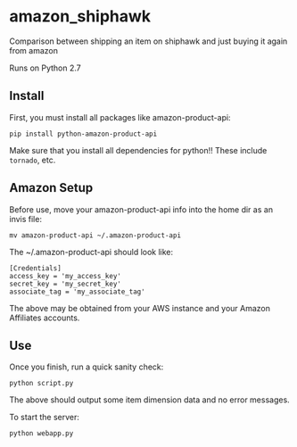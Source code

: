 # amazon_shiphawk
Comparison between shipping an item on shiphawk and just buying it again from amazon

Runs on Python 2.7

## Install

First, you must install all packages like amazon-product-api:
```
pip install python-amazon-product-api
```
Make sure that you install all dependencies for python!! These include `tornado`, etc.

## Amazon Setup

Before use, move your amazon-product-api info into the home dir as an invis file:
```
mv amazon-product-api ~/.amazon-product-api
```
The ~/.amazon-product-api should look like:
```
[Credentials]
access_key = 'my_access_key'
secret_key = 'my_secret_key'
associate_tag = 'my_associate_tag'
```
The above may be obtained from your AWS instance and your Amazon Affiliates accounts.

## Use
Once you finish, run a quick sanity check:
```
python script.py
```
The above should output some item dimension data and no error messages.

To start the server:
```
python webapp.py
```
